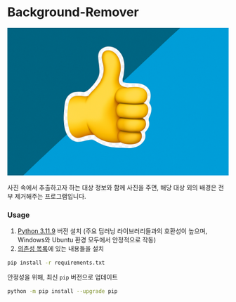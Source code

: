 # Background-Remover

![Remover](/images/MainImage.png)  

사진 속에서 추출하고자 하는 대상 정보와 함께 사진을 주면, 해당 대상 외의 배경은 전부 제거해주는 프로그램입니다.  

### Usage

1. [Python 3.11.9](https://www.python.org/downloads/release/python-3119/) 버전 설치 (주요 딥러닝 라이브러리들과의 호환성이 높으며, Windows와 Ubuntu 환경 모두에서 안정적으로 작동)
2. [의존성 목록](/requirements.txt)에 있는 내용들을 설치  

```bash
pip install -r requirements.txt
```  

안정성을 위해, 최신 `pip` 버전으로 업데이트  
```bash
python -m pip install --upgrade pip
```  

